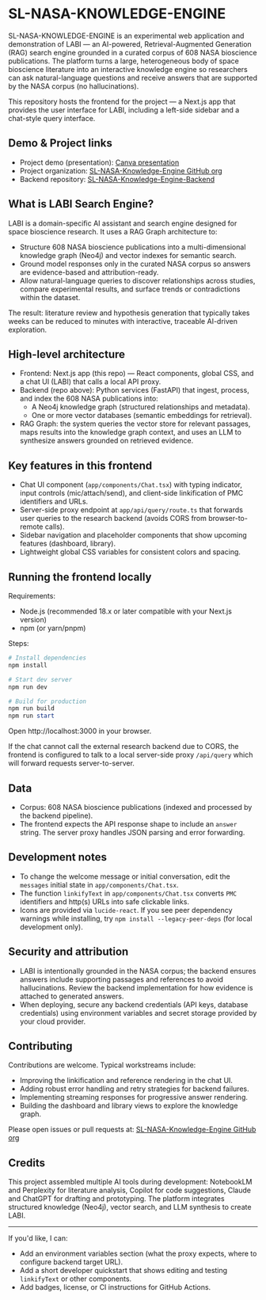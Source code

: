 # SL-NASA-KNOWLEDGE-ENGINE

SL-NASA-KNOWLEDGE-ENGINE is an experimental web application and demonstration of LABI — an AI-powered, Retrieval-Augmented Generation (RAG) search engine grounded in a curated corpus of 608 NASA bioscience publications. The platform turns a large, heterogeneous body of space bioscience literature into an interactive knowledge engine so researchers can ask natural-language questions and receive answers that are supported by the NASA corpus (no hallucinations).

This repository hosts the frontend for the project — a Next.js app that provides the user interface for LABI, including a left-side sidebar and a chat-style query interface.

## Demo & Project links

- Project demo (presentation): [Canva presentation](https://www.canva.com/design/DAG07k4RDdo/hFb0Pd2zLiUTt9w2yzaWbw/edit?utm_content=DAG07k4RDdo&utm_campaign=designshare&utm_medium=link2&utm_source=sharebutton)
- Project organization: [SL-NASA-Knowledge-Engine GitHub org](https://github.com/SL-NASA-Knowledge-Engine)
- Backend repository: [SL-NASA-Knowledge-Engine-Backend](https://github.com/SL-NASA-Knowledge-Engine/SL-NASA-Knowledge-Engine-Backend)

## What is LABI Search Engine?

LABI is a domain-specific AI assistant and search engine designed for space bioscience research. It uses a RAG Graph architecture to:

- Structure 608 NASA bioscience publications into a multi-dimensional knowledge graph (Neo4j) and vector indexes for semantic search.
- Ground model responses only in the curated NASA corpus so answers are evidence-based and attribution-ready.
- Allow natural-language queries to discover relationships across studies, compare experimental results, and surface trends or contradictions within the dataset.

The result: literature review and hypothesis generation that typically takes weeks can be reduced to minutes with interactive, traceable AI-driven exploration.

## High-level architecture

- Frontend: Next.js app (this repo) — React components, global CSS, and a chat UI (LABI) that calls a local API proxy.
- Backend (repo above): Python services (FastAPI) that ingest, process, and index the 608 NASA publications into:
  - A Neo4j knowledge graph (structured relationships and metadata).
  - One or more vector databases (semantic embeddings for retrieval).
- RAG Graph: the system queries the vector store for relevant passages, maps results into the knowledge graph context, and uses an LLM to synthesize answers grounded on retrieved evidence.

## Key features in this frontend

- Chat UI component (`app/components/Chat.tsx`) with typing indicator, input controls (mic/attach/send), and client-side linkification of PMC identifiers and URLs.
- Server-side proxy endpoint at `app/api/query/route.ts` that forwards user queries to the research backend (avoids CORS from browser-to-remote calls).
- Sidebar navigation and placeholder components that show upcoming features (dashboard, library).
- Lightweight global CSS variables for consistent colors and spacing.

## Running the frontend locally

Requirements:
- Node.js (recommended 18.x or later compatible with your Next.js version)
- npm (or yarn/pnpm)

Steps:

```powershell
# Install dependencies
npm install

# Start dev server
npm run dev

# Build for production
npm run build
npm run start
```

Open http://localhost:3000 in your browser.

If the chat cannot call the external research backend due to CORS, the frontend is configured to talk to a local server-side proxy `/api/query` which will forward requests server-to-server.

## Data

- Corpus: 608 NASA bioscience publications (indexed and processed by the backend pipeline).
- The frontend expects the API response shape to include an `answer` string. The server proxy handles JSON parsing and error forwarding.

## Development notes

- To change the welcome message or initial conversation, edit the `messages` initial state in `app/components/Chat.tsx`.
- The function `linkifyText` in `app/components/Chat.tsx` converts `PMC` identifiers and http(s) URLs into safe clickable links.
- Icons are provided via `lucide-react`. If you see peer dependency warnings while installing, try `npm install --legacy-peer-deps` (for local development only).

## Security and attribution

- LABI is intentionally grounded in the NASA corpus; the backend ensures answers include supporting passages and references to avoid hallucinations. Review the backend implementation for how evidence is attached to generated answers.
- When deploying, secure any backend credentials (API keys, database credentials) using environment variables and secret storage provided by your cloud provider.

## Contributing

Contributions are welcome. Typical workstreams include:
- Improving the linkification and reference rendering in the chat UI.
- Adding robust error handling and retry strategies for backend failures.
- Implementing streaming responses for progressive answer rendering.
- Building the dashboard and library views to explore the knowledge graph.

Please open issues or pull requests at: [SL-NASA-Knowledge-Engine GitHub org](https://github.com/SL-NASA-Knowledge-Engine)

## Credits

This project assembled multiple AI tools during development: NotebookLM and Perplexity for literature analysis, Copilot for code suggestions, Claude and ChatGPT for drafting and prototyping. The platform integrates structured knowledge (Neo4j), vector search, and LLM synthesis to create LABI.

---

If you'd like, I can:
- Add an environment variables section (what the proxy expects, where to configure backend target URL).
- Add a short developer quickstart that shows editing and testing `linkifyText` or other components.
- Add badges, license, or CI instructions for GitHub Actions.
